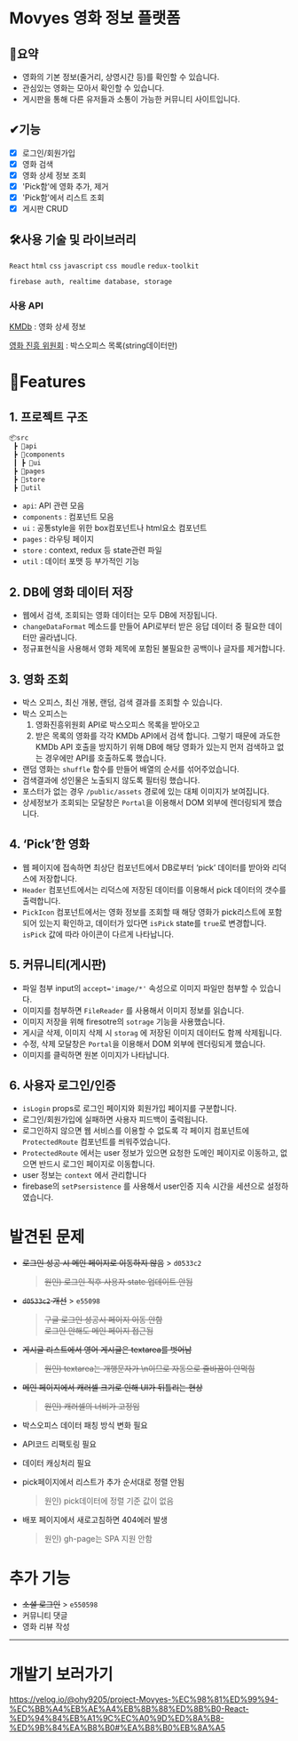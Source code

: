 # Movyes 영화 정보 플랫폼

## 📃요약

- 영화의 기본 정보(줄거리, 상영시간 등)를 확인할 수 있습니다.
- 관심있는 영화는 모아서 확인할 수 있습니다.
- 게시판을 통해 다른 유저들과 소통이 가능한 커뮤니티 사이트입니다.

## ✔기능

- [x] 로그인/회원가입
- [x] 영화 검색
- [x] 영화 상세 정보 조회
- [x] 'Pick함'에 영화 추가, 제거
- [x] 'Pick함'에서 리스트 조회
- [x] 게시판 CRUD

## 🛠사용 기술 및 라이브러리

`React` `html` `css` `javascript` `css moudle` `redux-toolkit`

`firebase auth, realtime database, storage`

### 사용 API

[KMDb](https://www.kmdb.or.kr/info/api/apiDetail/6) : 영화 상세 정보

[영화 진흥 위원회](https://www.kobis.or.kr/kobisopenapi/homepg/apiservice/searchServiceInfo.do?serviceId=searchDailyBoxOffice) : 박스오피스 목록(string데이터만)

# 🌈Features

## 1. 프로젝트 구조

```jsx
📦src
 ┣ 📂api
 ┣ 📂components
 ┃ ┣ 📂ui
 ┣ 📂pages
 ┣ 📂store
 ┣ 📂util
```

- `api`: API 관련 모음
- `components` : 컴포넌트 모음
- `ui` : 공통style을 위한 box컴포넌트나 html요소 컴포넌트
- `pages` : 라우팅 페이지
- `store` : context, redux 등 state관련 파일
- `util` : 데이터 포맷 등 부가적인 기능

## 2. DB에 영화 데이터 저장

- 웹에서 검색, 조회되는 영화 데이터는 모두 DB에 저장됩니다.
- `changeDataFormat` 메소드를 만들어 API로부터 받은 응답 데이터 중 필요한 데이터만 골라냅니다.
- 정규표현식을 사용해서 영화 제목에 포함된 불필요한 공백이나 글자를 제거합니다.

## 3. 영화 조회

- 박스 오피스, 최신 개봉, 랜덤, 검색 결과를 조회할 수 있습니다.
- 박스 오피스는
  1. 영화진흥위원회 API로 박스오피스 목록을 받아오고
  2. 받은 목록의 영화를 각각 KMDb API에서 검색 합니다.
     그렇기 때문에 과도한 KMDb API 호출을 방지하기 위해 DB에 해당 영화가 있는지 먼저 검색하고 없는 경우에만 API를 호출하도록 했습니다.
- 랜덤 영화는 `shuffle` 함수를 만들어 배열의 순서를 섞어주었습니다.
- 검색결과에 성인물은 노출되지 않도록 필터링 했습니다.
- 포스터가 없는 경우 `/public/assets` 경로에 있는 대체 이미지가 보여집니다.
- 상세정보가 조회되는 모달창은 `Portal`을 이용해서 DOM 외부에 렌더링되게 했습니다.

## 4. ‘Pick’한 영화

- 웹 페이지에 접속하면 최상단 컴포넌트에서 DB로부터 ‘pick’ 데이터를 받아와 리덕스에 저장합니다.
- `Header` 컴포넌트에서는 리덕스에 저장된 데이터를 이용해서 pick 데이터의 갯수를 출력합니다.
- `PickIcon` 컴포넌트에서는 영화 정보를 조회할 때 해당 영화가 pick리스트에 포함되어 있는지 확인하고, 데이터가 있다면 `isPick` state를 `true`로 변경합니다. `isPick` 값에 따라 아이콘이 다르게 나타납니다.

## 5. 커뮤니티(게시판)

- 파일 첨부 input의 `accept='image/*'` 속성으로 이미지 파일만 첨부할 수 있습니다.
- 이미지를 첨부하면 `FileReader` 를 사용해서 이미지 정보를 읽습니다.
- 이미지 저장을 위해 firesotre의 `sotrage` 기능을 사용했습니다.
- 게시글 삭제, 이미지 삭제 시 `storag` 에 저장된 이미지 데이터도 함께 삭제됩니다.
- 수정, 삭제 모달창은 `Portal`을 이용해서 DOM 외부에 렌더링되게 했습니다.
- 이미지를 클릭하면 원본 이미지가 나타납니다.

## 6. 사용자 로그인/인증

- `isLogin` props로 로그인 페이지와 회원가입 페이지를 구분합니다.
- 로그인/회원가입에 실패하면 사용자 피드백이 출력됩니다.
- 로그인하지 않으면 웹 서비스를 이용할 수 없도록 각 페이지 컴포넌트에 `ProtectedRoute` 컴포넌트를 씌워주었습니다.
- `ProtectedRoute` 에서는 user 정보가 있으면 요청한 도메인 페이지로 이동하고, 없으면 반드시 로그인 페이지로 이동합니다.
- user 정보는 `context` 에서 관리합니다
- firebase의 `setPsersistence` 를 사용해서 user인증 지속 시간을 세션으로 설정하였습니다.

# 발견된 문제

- ~~로그인 성공 시 메인 페이지로 이동하지 않음~~ > `d0533c2`
  > ~~원인) 로그인 직후 사용자 state 업데이트 안됨~~
- ~~`d0533c2` 개선~~ > `e55098`

  > ~~구글 로그인 성공시 페이지 이동 안함~~  
  > ~~로그인 안해도 메인 페이지 접근됨~~

- ~~게시글 리스트에서 영어 게시글은 textarea를 벗어남~~
  > ~~원인) textarea는 개행문자가 \n이므로 자동으로 줄바꿈이 안먹힘~~
- ~~메인 페이지에서 캐러셀 크기로 인해 UI가 뒤틀리는 현상~~
  > ~~원인) 캐러셀의 너비가 고정임~~
- 박스오피스 데이터 패칭 방식 변화 필요
- API코드 리팩토링 필요
- 데이터 캐싱처리 필요
- pick페이지에서 리스트가 추가 순서대로 정렬 안됨
  > 원인) pick데이터에 정렬 기준 값이 없음
- 배포 페이지에서 새로고침하면 404에러 발생
  > 원인) gh-page는 SPA 지원 안함

# 추가 기능

- ~~소셜 로그인~~ > `e550598`
- 커뮤니티 댓글
- 영화 리뷰 작성

---

# 개발기 보러가기

https://velog.io/@ohy9205/project-Movyes-%EC%98%81%ED%99%94-%EC%BB%A4%EB%AE%A4%EB%8B%88%ED%8B%B0-React-%ED%94%84%EB%A1%9C%EC%A0%9D%ED%8A%B8-%ED%9B%84%EA%B8%B0#%EA%B8%B0%EB%8A%A5
